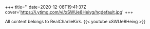 +++
title=''
date=2020-12-08T19:41:37Z
cover='https://i.ytimg.com/vi/xSWUe8Heivg/hqdefault.jpg'
+++

All content belongs to RealCharlieKirk.
{{< youtube xSWUe8Heivg >}}

